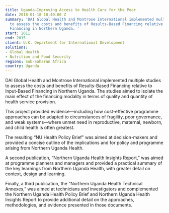 ```yaml
---
title: Uganda—Improving Access to Health Care for the Poor
date: 2018-01-18 18:40:00 Z
summary: 'DAI Global Health and Montrose International implemented multiple studies
  to assess the costs and benefits of Results-Based Financing relative to Input-Based
  Financing in Northern Uganda. '
start: 2011
end: 2015
client: U.K. Department for International Development
solutions:
- Global Health
- Nutrition and Food Security
regions: Sub-Saharan Africa
country: Uganda
---
```


DAI Global Health and Montrose International implemented multiple studies to assess the costs and benefits of Results-Based Financing relative to Input-Based Financing in Northern Uganda. The studies aimed to isolate the main effect of the financing modality in terms of quality and quantity of health service provision. 

This project provided evidence—including how cost-effective programme approaches can be adapted to circumstances of fragility, poor governance, and weak systems—where unmet need in reproductive, maternal, newborn, and child health is often greatest.

The resulting “NU Health Policy Brief” was aimed at decision-makers and provided a concise outline of the implications and for policy and programme arising from Northern Uganda Health.

A second publication, “Northern Uganda Health Insights Report,” was aimed at programme planners and managers and provided a practical summary of the key learnings from Northern Uganda Health, with greater detail on context, design and learning.

Finally, a third publication, the “Northern Uganda Health Technical Annexes,” was aimed at technicians and investigators and complemented the Northern Uganda Health Policy Brief and Northern Uganda Health Insights Report to provide additional detail on the approaches, methodologies, and evidence presented in those documents.